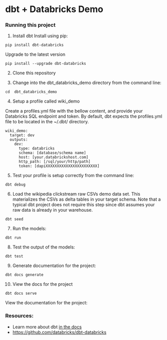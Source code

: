 # dbt + Databricks Demo

### Running this project

1. Install dbt 
Install using pip:
```nofmt
pip install dbt-databricks
```

Upgrade to the latest version
```nofmt
pip install --upgrade dbt-databricks
```

2. Clone this repository

3. Change into the dbt_databricks_demo directory from the command line:
```nofmt
cd  dbt_databricks_demo
```
4. Setup a profile called wiki_demo

Create a profiles.yml file with the bellow content, and provide your Databricks SQL endpoint and token. By default, dbt expects the profiles.yml file to be located in the ~/.dbt/ directory.

```nofmt
wiki_demo:
  target: dev
  outputs:
    dev:
      type: databricks
      schema: [database/schema name]
      host: [your.databrickshost.com]
      http_path: [/sql/your/http/path]
      token: [dapiXXXXXXXXXXXXXXXXXXXXXXX]
```

5. Test your profile is setup correctly from the command line:
```nofmt
dbt debug
```
6. Load the wikipedia clickstream raw CSVs demo data set. This materializes the CSVs as delta tables in your target schema. Note that a typical dbt project does not require this step since dbt assumes your raw data is already in your warehouse.
```nofmt
dbt seed
```

7. Run the models:

```nofmt
dbt run
```

8. Test the output of the models:

```nofmt
dbt test
```

9. Generate documentation for the project:

```nofmt
dbt docs generate
```

10. View the docs for the project

```nofmt
dbt docs serve
```


View the documentation for the project:

### Resources:
- Learn more about dbt [in the docs](https://docs.getdbt.com/docs/introduction)
- https://github.com/databricks/dbt-databricks
